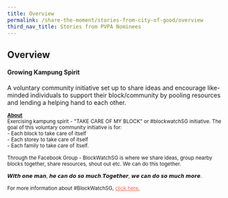 ```yaml
---
title: Overview
permalink: /share-the-moment/stories-from-city-of-good/overview
third_nav_title: Stories from PVPA Nominees
---
```




## Overview

#### Growing Kampung Spirit

A voluntary community initiative set up to share ideas and encourage like-minded individuals to support their block/community by pooling resources and lending a helping hand to each other.

<sup><b><u>About</u></b><br>Exercising kampung spirit - "TAKE CARE OF MY BLOCK" or #blockwatchSG initiative.
The goal of this voluntary community initiative is for:<br>- Each block to take care of itself<br>- Each storey to take care of itself<br>- Each family to take care of itself.<br><br>Through the Facebook Group - BlockWatchSG is where we share ideas, group nearby blocks together, share resources, shout out etc. We can do this together.<br><br>𝙒𝙞𝙩𝙝 𝙤𝙣𝙚 𝙢𝙖𝙣, 𝙝𝙚 𝙘𝙖𝙣 𝙙𝙤 𝙨𝙤 𝙢𝙪𝙘𝙝.𝙏𝙤𝙜𝙚𝙩𝙝𝙚𝙧, 𝙬𝙚 𝙘𝙖𝙣 𝙙𝙤 𝙨𝙤 𝙢𝙪𝙘𝙝 𝙢𝙤𝙧𝙚. <br><br>For more information about #BlockWatchSG, <a href="https://www.facebook.com/groups/216655856220520/" style="color:tomato">click here.</a></sup>
